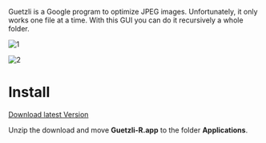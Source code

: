 Guetzli is a Google program to optimize JPEG images. Unfortunately, it only works one file at a time. With this GUI you can do it recursively a whole folder.

![1](#)

![2](#)

# Install 

[Download latest Version](#)

Unzip the download and move **Guetzli-R.app** to the folder **Applications**.
